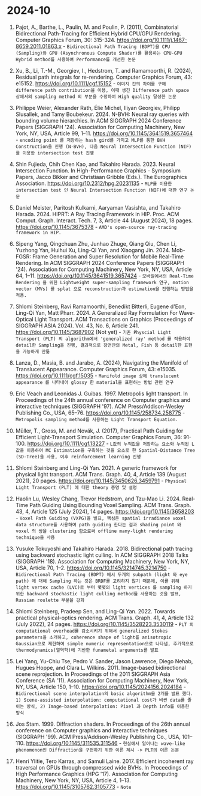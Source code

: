 # 2024-10 
1. Pajot, A., Barthe, L., Paulin, M. and Poulin, P. (2011), Combinatorial Bidirectional Path-Tracing for Efficient Hybrid CPU/GPU Rendering. Computer Graphics Forum, 30: 315-324. https://doi.org/10.1111/j.1467-8659.2011.01863.x - ```Bidirectional Path Tracing (BDPT)을 CPU (Sampling)와 GPU (Asynchronous Compute Shader)를 활용하는 CPU-GPU Hybrid method를 사용하여 Performance를 개선한 논문```
2. Xu, B., Li, T.-M., Georgiev, I., Hedstrom, T. and Ramamoorthi, R. (2024), Residual path integrals for re-rendering. Computer Graphics Forum, 43: e15152. https://doi.org/10.1111/cgf.15152 - ```이미지 간의 차이를 구해 difference path contribution을 이용, 이때 생긴 Difference path space 상에서의 sampling method 의 부분을 수정하여 High quality 달성한 논문```
3. Philippe Weier, Alexander Rath, Élie Michel, Iliyan Georgiev, Philipp Slusallek, and Tamy Boubekeur. 2024. N-BVH: Neural ray queries with bounding volume hierarchies. In ACM SIGGRAPH 2024 Conference Papers (SIGGRAPH '24). Association for Computing Machinery, New York, NY, USA, Article 99, 1–11. https://doi.org/10.1145/3641519.3657464 - ```encoding point 를 저장하는 hash gird를 가지고 MLP를 통한 BVH Construction을 진행 (N-BVH), 다음 Neural Intersection Function (NIF)를 이용한 intersection test 진행```
4. Shin Fujieda, Chih Chen Kao, and Takahiro Harada. 2023. Neural Intersection Function. In High-Performance Graphics - Symposium Papers, Jacco Bikker and Christiaan Gribble (Eds.). The Eurographics Association. https://doi.org/10.2312/hpg.20231135 - ```MLP를 이용한 intersection test 인 Neural Intersection Function (NIF)에 대한 연구 논문```
5. Daniel Meister, Paritosh Kulkarni, Aaryaman Vasishta, and Takahiro Harada. 2024. HIPRT: A Ray Tracing Framework in HIP. Proc. ACM Comput. Graph. Interact. Tech. 7, 3, Article 44 (August 2024), 18 pages. https://doi.org/10.1145/3675378 - ```AMD's open-source ray-tracing framework in HIP.```
6. Sipeng Yang, Qingchuan Zhu, Junhao Zhuge, Qiang Qiu, Chen Li, Yuzhong Yan, Huihui Xu, Ling-Qi Yan, and Xiaogang Jin. 2024. Mob-FGSR: Frame Generation and Super Resolution for Mobile Real-Time Rendering. In ACM SIGGRAPH 2024 Conference Papers (SIGGRAPH '24). Association for Computing Machinery, New York, NY, USA, Article 64, 1–11. https://doi.org/10.1145/3641519.3657424 - ```모바일에서의 Real-Time Rendering 을 위한 Lightweight super-sampling framework 연구, motion vector (MVs) 를 splat 으로 reconstruction과 estimation을 진행하는 방법을 적용.```
7. Shlomi Steinberg, Ravi Ramamoorthi, Benedikt Bitterli, Eugene d'Eon, Ling-Qi Yan, Matt Pharr. 2024. A Generalized Ray Formulation For Wave-Optical Light Transport. ACM Transactions on Graphics (Proceedings of SIGGRAPH ASIA 2024). Vol. 43, No. 6, Article 241. https://doi.org/10.1145/3687902 (Not yet) - ```기존 Physcial Light Transport (PLT) 의 algorithm에서 'generalized ray' method 를 적용하여 detail한 Sampling을 진행, 결과적으로 장면안의 Metal, Fish 등 detail한 표현을 가능하게 만듦```
8. Lanza, D., Masia, B. and Jarabo, A. (2024), Navigating the Manifold of Translucent Appearance. Computer Graphics Forum, 43: e15035. https://doi.org/10.1111/cgf.15035 - ```Manifold image 상에 translucent appearance 를 나타내어 glossy 한 material을 표현하는 방법 관련 연구```
9.  Eric Veach and Leonidas J. Guibas. 1997. Metropolis light transport. In Proceedings of the 24th annual conference on Computer graphics and interactive techniques (SIGGRAPH '97). ACM Press/Addison-Wesley Publishing Co., USA, 65–76. https://doi.org/10.1145/258734.258775 - ```Metropolis sampling method를 사용하는 Light Transport Equation.```
10. Müller, T., Gross, M. and Novák, J. (2017), Practical Path Guiding for Efficient Light-Transport Simulation. Computer Graphics Forum, 36: 91-100. https://doi.org/10.1111/cgf.13227 - ```L값의 누적값을 저장하는 요소와 누적된 L값을 이용하여 MC Estimation을 구축하는 것을 요소로 한 Spatial-Distance Tree (SD-Tree)을 사용, 이후 reinforcement learning 진행 ```
11. Shlomi Steinberg and Ling-Qi Yan. 2021. A generic framework for physical light transport. ACM Trans. Graph. 40, 4, Article 139 (August 2021), 20 pages. https://doi.org/10.1145/3450626.3459791 - ```Physical Light Transport (PLT) 에 대한 theory 증명 및 설명```
12. Haolin Lu, Wesley Chang, Trevor Hedstrom, and Tzu-Mao Li. 2024. Real-Time Path Guiding Using Bounding Voxel Sampling. ACM Trans. Graph. 43, 4, Article 125 (July 2024), 14 pages. https://doi.org/10.1145/3658203 - ```Voxel Path Guiding (VXPG)을 발표, 핵심은 spatial irradiance voxel data structure를 사용하여 path guiding 한다는 점과 shading point 와 voxel 의 쌍을 clustering 함으로써 offline many-light rendering technique을 사용```
13. Yusuke Tokuyoshi and Takahiro Harada. 2018. Bidirectional path tracing using backward stochastic light culling. In ACM SIGGRAPH 2018 Talks (SIGGRAPH '18). Association for Computing Machinery, New York, NY, USA, Article 70, 1–2. https://doi.org/10.1145/3214745.3214750 - ```Bidirectional Path Tracing (BDPT) 에서 두개의 subpath (light 와 eye path) 에 대해 Sampling 하는 것은 BRDF를 고려하지 않기 때문에, 이를 위해 light vertex cache (LVC)로 부터 몇몇의 light vertices 를 sampling 하기 위한 backward stochastic light culling method를 사용하는 것을 발표, Russian roulette 부분을 강화```
14. Shlomi Steinberg, Pradeep Sen, and Ling-Qi Yan. 2022. Towards practical physical-optics rendering. ACM Trans. Graph. 41, 4, Article 132 (July 2022), 24 pages. https://doi.org/10.1145/3528223.3530119 - ```PLT 의 computational overhead를 감소시키기 위해서 generalized Stokes parameters을 소개하고, coherence shape of light를 anisotropic Gaussian으로 제한하여 simple numeric representation으로 나타냄, 추가적으로 thermodynamics(열역학)에 기반한 funametal arguments를 발표```
15. Lei Yang, Yu-Chiu Tse, Pedro V. Sander, Jason Lawrence, Diego Nehab, Hugues Hoppe, and Clara L. Wilkins. 2011. Image-based bidirectional scene reprojection. In Proceedings of the 2011 SIGGRAPH Asia Conference (SA '11). Association for Computing Machinery, New York, NY, USA, Article 150, 1–10. https://doi.org/10.1145/2024156.2024184 - ```Bidirectional scene interpolation의 basic algorithm을 2개를 발표 했다. 1) Scene-assisted interpolation: computational cost가 비싼 data를 줄이는 방식, 2) Image-based interpolation: Pixel 과 Depth info를 이용한 방식```
16. Jos Stam. 1999. Diffraction shaders. In Proceedings of the 26th annual conference on Computer graphics and interactive techniques (SIGGRAPH '99). ACM Press/Addison-Wesley Publishing Co., USA, 101–110. https://doi.org/10.1145/311535.311546 - ```현실에서 일어나는 wave-like phenomenon인 Diffraction을 구현하기 위한 이론 제시 -> PLT의 이론 논문```

17. Henri Ylitie, Tero Karras, and Samuli Laine. 2017. Efficient incoherent ray traversal on GPUs through compressed wide BVHs. In Proceedings of High Performance Graphics (HPG '17). Association for Computing Machinery, New York, NY, USA, Article 4, 1–13. https://doi.org/10.1145/3105762.3105773 - ```Note```